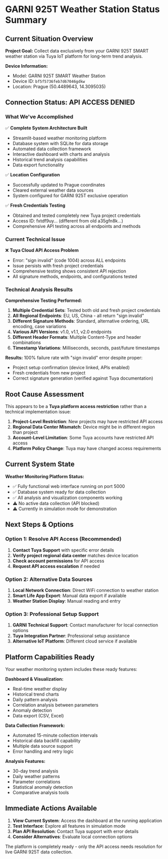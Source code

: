 # GARNI 925T Weather Station Status Summary

## Current Situation Overview

**Project Goal:** Collect data exclusively from your GARNI 925T SMART weather station via Tuya IoT platform for long-term trend analysis.

**Device Information:**
- Model: GARNI 925T SMART Weather Station
- Device ID: `bf5f5736feb7d67046gdkw`
- Location: Prague (50.4489643, 14.3095035)

## Connection Status: API ACCESS DENIED

### What We've Accomplished

✅ **Complete System Architecture Built**
- Streamlit-based weather monitoring platform
- Database system with SQLite for data storage
- Automated data collection framework
- Interactive dashboard with charts and analysis
- Historical trend analysis capabilities
- Data export functionality

✅ **Location Configuration**
- Successfully updated to Prague coordinates
- Cleared external weather data sources
- System configured for GARNI 925T exclusive operation

✅ **Fresh Credentials Testing**
- Obtained and tested completely new Tuya project credentials
- Access ID: fxtdf9uy... (different from old a35gfn8k...)
- Comprehensive API testing across all endpoints and methods

### Current Technical Issue

❌ **Tuya Cloud API Access Problem**
- Error: "sign invalid" (code 1004) across ALL endpoints
- Issue persists with fresh project credentials
- Comprehensive testing shows consistent API rejection
- All signature methods, endpoints, and configurations tested

### Technical Analysis Results

**Comprehensive Testing Performed:**
1. **Multiple Credential Sets**: Tested both old and fresh project credentials
2. **All Regional Endpoints**: EU, US, China - all return "sign invalid"
3. **Different Signature Methods**: Standard, alternative ordering, URL encoding, case variations
4. **Various API Versions**: v1.0, v1.1, v2.0 endpoints
5. **Different Header Formats**: Multiple Content-Type and header combinations
6. **Timestamp Variations**: Milliseconds, seconds, past/future timestamps

**Results:** 100% failure rate with "sign invalid" error despite proper:
- Project setup confirmation (device linked, APIs enabled)
- Fresh credentials from new project
- Correct signature generation (verified against Tuya documentation)

## Root Cause Assessment

This appears to be a **Tuya platform access restriction** rather than a technical implementation issue:

1. **Project-Level Restriction**: New projects may have restricted API access
2. **Regional Data Center Mismatch**: Device might be in different region than project
3. **Account-Level Limitation**: Some Tuya accounts have restricted API access
4. **Platform Policy Change**: Tuya may have changed access requirements

## Current System State

**Weather Monitoring Platform Status:**
- ✅ Fully functional web interface running on port 5000
- ✅ Database system ready for data collection
- ✅ All analysis and visualization components working
- ⚠️ No active data collection (API blocked)
- ⚠️ Currently in simulation mode for demonstration

## Next Steps & Options

### Option 1: Resolve API Access (Recommended)
1. **Contact Tuya Support** with specific error details
2. **Verify project regional data center** matches device location
3. **Check account permissions** for API access
4. **Request API access escalation** if needed

### Option 2: Alternative Data Sources
1. **Local Network Connection**: Direct WiFi connection to weather station
2. **Smart Life App Export**: Manual data export if available
3. **Weather Station Display**: Manual reading and entry

### Option 3: Professional Setup Support
1. **GARNI Technical Support**: Contact manufacturer for local connection options
2. **Tuya Integration Partner**: Professional setup assistance
3. **Alternative IoT Platform**: Different cloud service if available

## Platform Capabilities Ready

Your weather monitoring system includes these ready features:

**Dashboard & Visualization:**
- Real-time weather display
- Historical trend charts
- Daily pattern analysis
- Correlation analysis between parameters
- Anomaly detection
- Data export (CSV, Excel)

**Data Collection Framework:**
- Automated 15-minute collection intervals
- Historical data backfill capability
- Multiple data source support
- Error handling and retry logic

**Analysis Features:**
- 30-day trend analysis
- Daily weather patterns
- Parameter correlations
- Statistical anomaly detection
- Comparative analysis tools

## Immediate Actions Available

1. **View Current System**: Access the dashboard at the running application
2. **Test Interface**: Explore all features in simulation mode
3. **Plan API Resolution**: Contact Tuya support with error details
4. **Consider Alternatives**: Evaluate local connection options

The platform is completely ready - only the API access needs resolution for live GARNI 925T data collection.